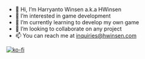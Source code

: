 - 👋 Hi, I’m Harryanto Winsen a.k.a HWinsen
- 👀 I’m interested in game development
- 🌱 I’m currently learning to develop my own game
- 💞️ I’m looking to collaborate on any project
- 📫 You can reach me at inquiries@hwinsen.com

[![ko-fi](https://ko-fi.com/img/githubbutton_sm.svg)](https://ko-fi.com/I2I4D3LHV)

<!---
HWinsen/HWinsen is a ✨ special ✨ repository because its `README.md` (this file) appears on your GitHub profile.
You can click the Preview link to take a look at your changes.
--->
